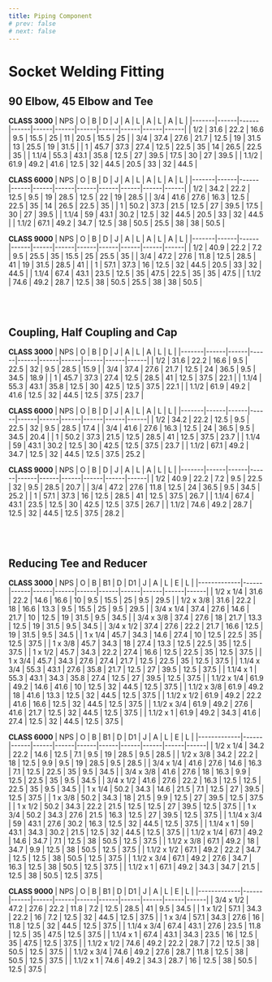 ```yaml
---
title: Piping Component
# prev: false
# next: false
---
```


# Socket Welding Fitting
## 90 Elbow, 45 Elbow and Tee

**CLASS 3000**
| NPS   | O    | B    | D    | J    | A    | L    | A    | L    | A    | L    |
|-------|------|------|------|------|------|------|------|------|------|------|
| 1/2   | 31.6 | 22.2 | 16.6 | 9.5  | 15.5 | 25   | 11   | 20.5 | 15.5 | 25   |
| 3/4   | 37.4 | 27.6 | 21.7 | 12.5 | 19   | 31.5 | 13   | 25.5 | 19   | 31.5 |
| 1     | 45.7 | 37.3 | 27.4 | 12.5 | 22.5 | 35   | 14   | 26.5 | 22.5 | 35   |
| 1.1/4 | 55.3 | 43.1 | 35.8 | 12.5 | 27   | 39.5 | 17.5 | 30   | 27   | 39.5 |
| 1.1/2 | 61.9 | 49.2 | 41.6 | 12.5 | 32   | 44.5 | 20.5 | 33   | 32   | 44.5 |


**CLASS 6000**
| NPS   | O    | B    | D    | J    | A    | L    | A    | L    | A    | L    |
|-------|------|------|------|------|------|------|------|------|------|------|
| 1/2   | 34.2 | 22.2 | 12.5 | 9.5  | 19   | 28.5 | 12.5 | 22   | 19   | 28.5 |
| 3/4   | 41.6 | 27.6 | 16.3 | 12.5 | 22.5 | 35   | 14   | 26.5 | 22.5 | 35   |
| 1     | 50.2 | 37.3 | 21.5 | 12.5 | 27   | 39.5 | 17.5 | 30   | 27   | 39.5 |
| 1.1/4 | 59   | 43.1 | 30.2 | 12.5 | 32   | 44.5 | 20.5 | 33   | 32   | 44.5 |
| 1.1/2 | 67.1 | 49.2 | 34.7 | 12.5 | 38   | 50.5 | 25.5 | 38   | 38   | 50.5 |


**CLASS 9000**
| NPS   | O    | B    | D    | J    | A    | L    | A    | L    | A    | L    |
|-------|------|------|------|------|------|------|------|------|------|------|
| 1/2   | 40.9 | 22.2 | 7.2  | 9.5  | 25.5 | 35   | 15.5 | 25   | 25.5 | 35   |
| 3/4   | 47.2 | 27.6 | 11.8 | 12.5 | 28.5 | 41   | 19   | 31.5 | 28.5 | 41   |
| 1     | 57.1 | 37.3 | 16   | 12.5 | 32   | 44.5 | 20.5 | 33   | 32   | 44.5 |
| 1.1/4 | 67.4 | 43.1 | 23.5 | 12.5 | 35   | 47.5 | 22.5 | 35   | 35   | 47.5 |
| 1.1/2 | 74.6 | 49.2 | 28.7 | 12.5 | 38   | 50.5 | 25.5 | 38   | 38   | 50.5 |

<br /><br />

## Coupling, Half Coupling and Cap

**CLASS 3000**
| NPS   | O    | B    | D    | J    | A    | L    | A    | L    | L    |
|-------|------|------|------|------|------|------|------|------|------|
| 1/2   | 31.6 | 22.2 | 16.6 | 9.5  | 22.5 | 32   | 9.5  | 28.5 | 15.9 |
| 3/4   | 37.4 | 27.6 | 21.7 | 12.5 | 24   | 36.5 | 9.5  | 34.5 | 18.9 |
| 1     | 45.7 | 37.3 | 27.4 | 12.5 | 28.5 | 41   | 12.5 | 37.5 | 22.1 |
| 1.1/4 | 55.3 | 43.1 | 35.8 | 12.5 | 30   | 42.5 | 12.5 | 37.5 | 22.1 |
| 1.1/2 | 61.9 | 49.2 | 41.6 | 12.5 | 32   | 44.5 | 12.5 | 37.5 | 23.7 |


**CLASS 6000**
| NPS   | O    | B    | D    | J    | A    | L    | A    | L    | L    |
|-------|------|------|------|------|------|------|------|------|------|
| 1/2   | 34.2 | 22.2 | 12.5 | 9.5  | 22.5 | 32   | 9.5  | 28.5 | 17.4 |
| 3/4   | 41.6 | 27.6 | 16.3 | 12.5 | 24   | 36.5 | 9.5  | 34.5 | 20.4 |
| 1     | 50.2 | 37.3 | 21.5 | 12.5 | 28.5 | 41   | 12.5 | 37.5 | 23.7 |
| 1.1/4 | 59   | 43.1 | 30.2 | 12.5 | 30   | 42.5 | 12.5 | 37.5 | 23.7 |
| 1.1/2 | 67.1 | 49.2 | 34.7 | 12.5 | 32   | 44.5 | 12.5 | 37.5 | 25.2 |


**CLASS 9000**
| NPS   | O    | B    | D    | J    | A    | L    | A    | L    | L    |
|-------|------|------|------|------|------|------|------|------|------|
| 1/2   | 40.9 | 22.2 | 7.2  | 9.5  | 22.5 | 32   | 9.5  | 28.5 | 20.7 |
| 3/4   | 47.2 | 27.6 | 11.8 | 12.5 | 24   | 36.5 | 9.5  | 34.5 | 25.2 |
| 1     | 57.1 | 37.3 | 16   | 12.5 | 28.5 | 41   | 12.5 | 37.5 | 26.7 |
| 1.1/4 | 67.4 | 43.1 | 23.5 | 12.5 | 30   | 42.5 | 12.5 | 37.5 | 26.7 |
| 1.1/2 | 74.6 | 49.2 | 28.7 | 12.5 | 32   | 44.5 | 12.5 | 37.5 | 28.2 |

<br /><br />

## Reducing Tee and Reducer

**CLASS 3000**
| NPS         | O    | B    | B1   | D    | D1   | J    | A    | L    | E    | L    |
|-------------|------|------|------|------|------|------|------|------|------|------|
| 1/2 x 1/4   | 31.6 | 22.2 | 14.6 | 16.6 | 10   | 9.5  | 15.5 | 25   | 9.5  | 29.5 |
| 1/2 x 3/8   | 31.6 | 22.2 | 18   | 16.6 | 13.3 | 9.5  | 15.5 | 25   | 9.5  | 29.5 |
| 3/4 x 1/4   | 37.4 | 27.6 | 14.6 | 21.7 | 10   | 12.5 | 19   | 31.5 | 9.5  | 34.5 |
| 3/4 x 3/8   | 37.4 | 27.6 | 18   | 21.7 | 13.3 | 12.5 | 19   | 31.5 | 9.5  | 34.5 |
| 3/4 x 1/2   | 37.4 | 27.6 | 22.2 | 21.7 | 16.6 | 12.5 | 19   | 31.5 | 9.5  | 34.5 |
| 1 x 1/4     | 45.7 | 34.3 | 14.6 | 27.4 | 10   | 12.5 | 22.5 | 35   | 12.5 | 37.5 |
| 1 x 3/8     | 45.7 | 34.3 | 18   | 27.4 | 13.3 | 12.5 | 22.5 | 35   | 12.5 | 37.5 |
| 1 x 1/2     | 45.7 | 34.3 | 22.2 | 27.4 | 16.6 | 12.5 | 22.5 | 35   | 12.5 | 37.5 |
| 1 x 3/4     | 45.7 | 34.3 | 27.6 | 27.4 | 21.7 | 12.5 | 22.5 | 35   | 12.5 | 37.5 |
| 1.1/4 x 3/4 | 55.3 | 43.1 | 27.6 | 35.8 | 21.7 | 12.5 | 27   | 39.5 | 12.5 | 37.5 |
| 1.1/4 x 1   | 55.3 | 43.1 | 34.3 | 35.8 | 27.4 | 12.5 | 27   | 39.5 | 12.5 | 37.5 |
| 1.1/2 x 1/4 | 61.9 | 49.2 | 14.6 | 41.6 | 10   | 12.5 | 32   | 44.5 | 12.5 | 37.5 |
| 1.1/2 x 3/8 | 61.9 | 49.2 | 18   | 41.6 | 13.3 | 12.5 | 32   | 44.5 | 12.5 | 37.5 |
| 1.1/2 x 1/2 | 61.9 | 49.2 | 22.2 | 41.6 | 16.6 | 12.5 | 32   | 44.5 | 12.5 | 37.5 |
| 1.1/2 x 3/4 | 61.9 | 49.2 | 27.6 | 41.6 | 21.7 | 12.5 | 32   | 44.5 | 12.5 | 37.5 |
| 1.1/2 x 1   | 61.9 | 49.2 | 34.3 | 41.6 | 27.4 | 12.5 | 32   | 44.5 | 12.5 | 37.5 |


**CLASS 6000**
| NPS         | O    | B    | B1   | D    | D1   | J    | A    | L    | E    | L    |
|-------------|------|------|------|------|------|------|------|------|------|------|
| 1/2 x 1/4   | 34.2 | 22.2 | 14.6 | 12.5 | 7.1  | 9.5  | 19   | 28.5 | 9.5  | 28.5 |
| 1/2 x 3/8   | 34.2 | 22.2 | 18   | 12.5 | 9.9  | 9.5  | 19   | 28.5 | 9.5  | 28.5 |
| 3/4 x 1/4   | 41.6 | 27.6 | 14.6 | 16.3 | 7.1  | 12.5 | 22.5 | 35   | 9.5  | 34.5 |
| 3/4 x 3/8   | 41.6 | 27.6 | 18   | 16.3 | 9.9  | 12.5 | 22.5 | 35   | 9.5  | 34.5 |
| 3/4 x 1/2   | 41.6 | 27.6 | 22.2 | 16.3 | 12.5 | 12.5 | 22.5 | 35   | 9.5  | 34.5 |
| 1 x 1/4     | 50.2 | 34.3 | 14.6 | 21.5 | 7.1  | 12.5 | 27   | 39.5 | 12.5 | 37.5 |
| 1 x 3/8     | 50.2 | 34.3 | 18   | 21.5 | 9.9  | 12.5 | 27   | 39.5 | 12.5 | 37.5 |
| 1 x 1/2     | 50.2 | 34.3 | 22.2 | 21.5 | 12.5 | 12.5 | 27   | 39.5 | 12.5 | 37.5 |
| 1 x 3/4     | 50.2 | 34.3 | 27.6 | 21.5 | 16.3 | 12.5 | 27   | 39.5 | 12.5 | 37.5 |
| 1.1/4 x 3/4 | 59   | 43.1 | 27.6 | 30.2 | 16.3 | 12.5 | 32   | 44.5 | 12.5 | 37.5 |
| 1.1/4 x 1   | 59   | 43.1 | 34.3 | 30.2 | 21.5 | 12.5 | 32   | 44.5 | 12.5 | 37.5 |
| 1.1/2 x 1/4 | 67.1 | 49.2 | 14.6 | 34.7 | 7.1  | 12.5 | 38   | 50.5 | 12.5 | 37.5 |
| 1.1/2 x 3/8 | 67.1 | 49.2 | 18   | 34.7 | 9.9  | 12.5 | 38   | 50.5 | 12.5 | 37.5 |
| 1.1/2 x 1/2 | 67.1 | 49.2 | 22.2 | 34.7 | 12.5 | 12.5 | 38   | 50.5 | 12.5 | 37.5 |
| 1.1/2 x 3/4 | 67.1 | 49.2 | 27.6 | 34.7 | 16.3 | 12.5 | 38   | 50.5 | 12.5 | 37.5 |
| 1.1/2 x 1   | 67.1 | 49.2 | 34.3 | 34.7 | 21.5 | 12.5 | 38   | 50.5 | 12.5 | 37.5 |


**CLASS 9000**
| NPS         | O    | B    | B1   | D    | D1   | J    | A    | L    | E    | L    |
|-------------|------|------|------|------|------|------|------|------|------|------|
| 3/4 x 1/2   | 47.2 | 27.6 | 22.2 | 11.8 | 7.2  | 12.5 | 28.5 | 41   | 9.5  | 34.5 |
| 1 x 1/2     | 57.1 | 34.3 | 22.2 | 16   | 7.2  | 12.5 | 32   | 44.5 | 12.5 | 37.5 |
| 1 x 3/4     | 57.1 | 34.3 | 27.6 | 16   | 11.8 | 12.5 | 32   | 44.5 | 12.5 | 37.5 |
| 1.1/4 x 3/4 | 67.4 | 43.1 | 27.6 | 23.5 | 11.8 | 12.5 | 35   | 47.5 | 12.5 | 37.5 |
| 1.1/4 x 1   | 67.4 | 43.1 | 34.3 | 23.5 | 16   | 12.5 | 35   | 47.5 | 12.5 | 37.5 |
| 1.1/2 x 1/2 | 74.6 | 49.2 | 22.2 | 28.7 | 7.2  | 12.5 | 38   | 50.5 | 12.5 | 37.5 |
| 1.1/2 x 3/4 | 74.6 | 49.2 | 27.6 | 28.7 | 11.8 | 12.5 | 38   | 50.5 | 12.5 | 37.5 |
| 1.1/2 x 1   | 74.6 | 49.2 | 34.3 | 28.7 | 16   | 12.5 | 38   | 50.5 | 12.5 | 37.5 |
